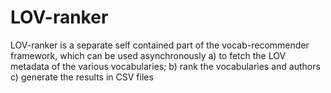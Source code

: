 # LOV-ranker
LOV-ranker is a separate self contained part of the vocab-recommender framework, which can be used asynchronously
a) to fetch the LOV metadata of the various vocabularies;
b) rank the vocabularies and authors
c) generate the results in CSV files